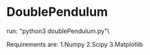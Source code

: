 DoublePendulum
===============
run: "python3 doublePendulum.py"\

Requirements are:
1.Numpy
2.Scipy
3.Matplotlib